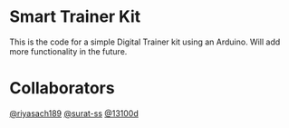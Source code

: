 # Smart Trainer Kit
This is the code for a simple Digital Trainer kit using an Arduino. Will add more functionality in the future.

# Collaborators
[@riyasach189](https://www.github.com/riyasach189)
[@surat-ss](https://www.github.com/surat-ss)
[@13100d](https://www.github.com/)
